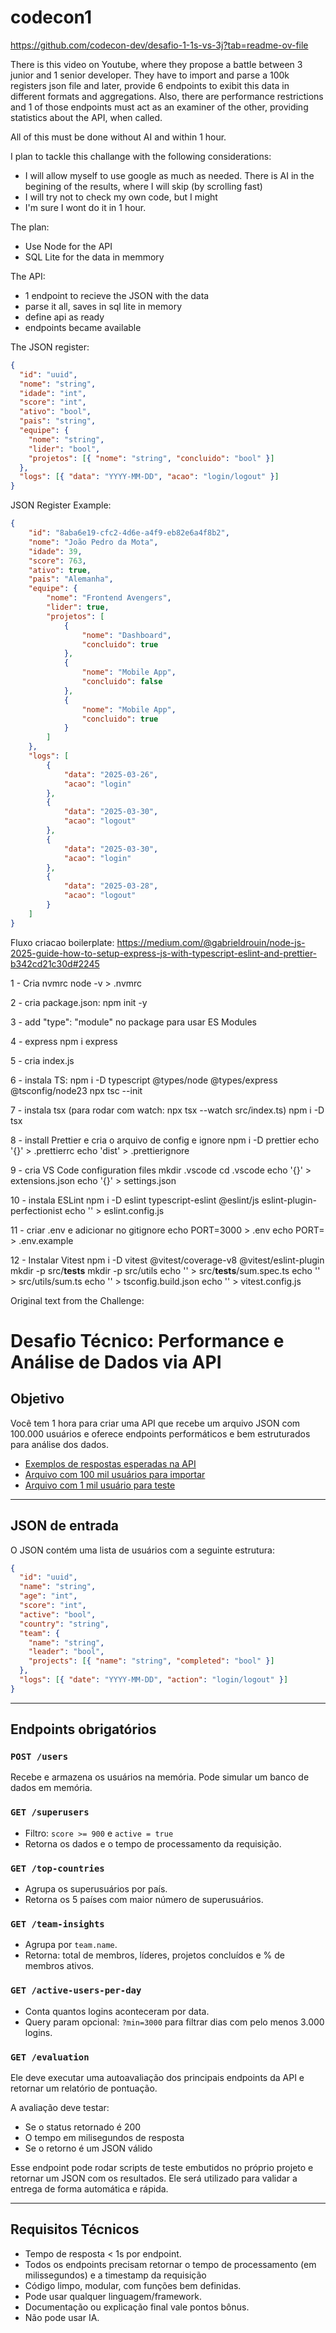 # codecon1
https://github.com/codecon-dev/desafio-1-1s-vs-3j?tab=readme-ov-file

There is this video on Youtube, where they propose a battle between 3 junior and 1 senior developer.
They have to import and parse a 100k registers json file and later, provide 6 endpoints to exibit
this data in different formats and aggregations.
Also, there are performance restrictions and 1 of those endpoints must act as an examiner of the other,
providing statistics about the API, when called.

All of this must be done without AI and within 1 hour.

I plan to tackle this challange with the following considerations:

- I will allow myself to use google as much as needed. There is AI in the begining of the results, where I will skip (by scrolling fast)
- I will try not to check my own code, but I might
- I'm sure I wont do it in 1 hour.

The plan:

- Use Node for the API
- SQL Lite for the data in memmory


The API:

- 1 endpoint to recieve the JSON with the data
- parse it all, saves in sql lite in memory
- define api as ready
- endpoints became available


The JSON register:

```json
{
  "id": "uuid",
  "nome": "string",
  "idade": "int",
  "score": "int",
  "ativo": "bool",
  "pais": "string",
  "equipe": {
    "nome": "string",
    "lider": "bool",
    "projetos": [{ "nome": "string", "concluido": "bool" }]
  },
  "logs": [{ "data": "YYYY-MM-DD", "acao": "login/logout" }]
}
```

JSON Register Example:

```json
{
    "id": "8aba6e19-cfc2-4d6e-a4f9-eb82e6a4f8b2",
    "nome": "João Pedro da Mota",
    "idade": 39,
    "score": 763,
    "ativo": true,
    "pais": "Alemanha",
    "equipe": {
        "nome": "Frontend Avengers",
        "lider": true,
        "projetos": [
            {
                "nome": "Dashboard",
                "concluido": true
            },
            {
                "nome": "Mobile App",
                "concluido": false
            },
            {
                "nome": "Mobile App",
                "concluido": true
            }
        ]
    },
    "logs": [
        {
            "data": "2025-03-26",
            "acao": "login"
        },
        {
            "data": "2025-03-30",
            "acao": "logout"
        },
        {
            "data": "2025-03-30",
            "acao": "login"
        },
        {
            "data": "2025-03-28",
            "acao": "logout"
        }
    ]
}
```

Fluxo criacao boilerplate:
https://medium.com/@gabrieldrouin/node-js-2025-guide-how-to-setup-express-js-with-typescript-eslint-and-prettier-b342cd21c30d#2245


1 - Cria nvmrc
node -v > .nvmrc

2 - cria package.json:
npm init -y

3 - add "type": "module" no package para usar ES Modules

4 - express
npm i express

5 - cria index.js

6 - instala TS:
npm i -D typescript @types/node @types/express @tsconfig/node23
npx tsc --init

7 - instala tsx (para rodar com watch: npx tsx --watch src/index.ts)
npm i -D tsx

8 - install Prettier e cria o arquivo de config e ignore
npm i -D prettier
echo '{}' > .prettierrc
echo 'dist' > .prettierignore

9 - cria VS Code configuration files
mkdir .vscode
cd .vscode
echo '{}' > extensions.json
echo '{}' > settings.json

10 - instala ESLint
npm i -D eslint typescript-eslint @eslint/js eslint-plugin-perfectionist
echo '' > eslint.config.js

11 - criar .env e adicionar no gitignore
echo PORT=3000 > .env
echo PORT= > .env.example

12 - Instalar Vitest
npm i -D vitest @vitest/coverage-v8 @vitest/eslint-plugin
mkdir -p src/__tests__
mkdir -p src/utils
echo '' > src/__tests__/sum.spec.ts
echo '' > src/utils/sum.ts
echo '' > tsconfig.build.json
echo '' > vitest.config.js



Original text from the Challenge:

# Desafio Técnico: Performance e Análise de Dados via API

## Objetivo

Você tem 1 hora para criar uma API que recebe um arquivo JSON com 100.000 usuários e oferece endpoints performáticos e bem estruturados para análise dos dados.

- [Exemplos de respostas esperadas na API](https://github.com/codecon-dev/desafio-1-1s-vs-3j/blob/main/exemplos-endpoints.json)
- [Arquivo com 100 mil usuários para importar](https://drive.google.com/file/d/1zOweCB2jidgHwirp_8oBnFyDgJKkWdDA/view?usp=sharing)
- [Arquivo com 1 mil usuário para teste](https://drive.google.com/file/d/1BX03cWxkvB_MbZN8_vtTJBDGiCufyO92/view?usp=sharing)

---

## JSON de entrada

O JSON contém uma lista de usuários com a seguinte estrutura:

```json
{
  "id": "uuid",
  "name": "string",
  "age": "int",
  "score": "int",
  "active": "bool",
  "country": "string",
  "team": {
    "name": "string",
    "leader": "bool",
    "projects": [{ "name": "string", "completed": "bool" }]
  },
  "logs": [{ "date": "YYYY-MM-DD", "action": "login/logout" }]
}
```

---

## Endpoints obrigatórios

### `POST /users`

Recebe e armazena os usuários na memória. Pode simular um banco de dados em memória.

### `GET /superusers`

- Filtro: `score >= 900` e `active = true`
- Retorna os dados e o tempo de processamento da requisição.

### `GET /top-countries`

- Agrupa os superusuários por país.
- Retorna os 5 países com maior número de superusuários.

### `GET /team-insights`

- Agrupa por `team.name`.
- Retorna: total de membros, líderes, projetos concluídos e % de membros ativos.

### `GET /active-users-per-day`

- Conta quantos logins aconteceram por data.
- Query param opcional: `?min=3000` para filtrar dias com pelo menos 3.000 logins.

### `GET /evaluation`

Ele deve executar uma autoavaliação dos principais endpoints da API e retornar um relatório de pontuação.

A avaliação deve testar:

- Se o status retornado é 200
- O tempo em milisegundos de resposta
- Se o retorno é um JSON válido

Esse endpoint pode rodar scripts de teste embutidos no próprio projeto e retornar um JSON com os resultados. Ele será utilizado para validar a entrega de forma automática e rápida.

---

## Requisitos Técnicos

- Tempo de resposta < 1s por endpoint.
- Todos os endpoints precisam retornar o tempo de processamento (em milissegundos) e a timestamp da requisição
- Código limpo, modular, com funções bem definidas.
- Pode usar qualquer linguagem/framework.
- Documentação ou explicação final vale pontos bônus.
- Não pode usar IA.